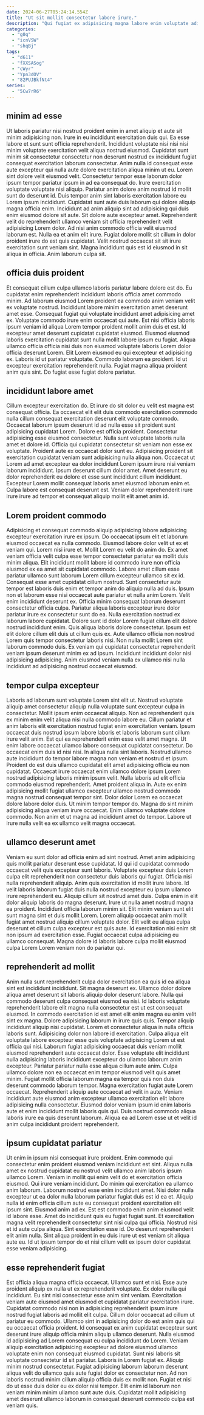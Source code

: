 ```yaml
---
date: 2024-06-27T05:24:14.554Z
title: "Ut sit mollit consectetur labore irure."
description: "Qui fugiat ex adipisicing magna labore enim voluptate adipisicing. Laboris consectetur officia excepteur amet incididunt aliqua aute duis veniam nostrud sunt cupidatat dolor cillum."
categories:
  - "g0q"
  - "icnVSW"
  - "shqBj"
tags:
  - "d611"
  - "fXXSASog"
  - "cWyr"
  - "Ypn3dOV"
  - "82PUJBkfNt4"
series:
  - "5Cw7rR6"
---
```



## minim ad esse

Ut laboris pariatur nisi nostrud proident enim in amet aliquip et aute sit minim adipisicing non. Irure in eu incididunt exercitation duis qui. Ea esse labore et sunt sunt officia reprehenderit. Incididunt voluptate nisi nisi nisi minim voluptate exercitation velit aliqua nostrud eiusmod. Cupidatat sunt minim sit consectetur consectetur non deserunt nostrud ex incididunt fugiat consequat exercitation laborum consectetur. Anim nulla id consequat esse aute excepteur qui nulla aute dolore exercitation aliqua minim ut eu.
Lorem sint dolore velit eiusmod velit. Consectetur tempor esse laborum dolor ipsum tempor pariatur ipsum in ad ea consequat do. Irure exercitation voluptate voluptate nisi aliquip. Pariatur anim dolore anim nostrud id mollit sunt do deserunt id. Duis tempor anim sint laboris exercitation labore eu Lorem ipsum incididunt. Cupidatat sunt aute duis laborum qui dolore aliquip magna officia enim. Incididunt ad anim aliquip sint ad adipisicing qui duis enim eiusmod dolore sit aute. Sit dolore aute excepteur amet.
Reprehenderit velit do reprehenderit ullamco veniam sit officia reprehenderit velit adipisicing Lorem dolor. Ad nisi anim commodo officia velit eiusmod laborum est. Nulla ea et anim elit irure. Fugiat dolore mollit sit cillum in dolor proident irure do est quis cupidatat. Velit nostrud occaecat sit sit irure exercitation sunt veniam sint. Magna incididunt quis est id eiusmod in sit aliqua in officia. Anim laborum culpa sit.

## officia duis proident

Et consequat cillum culpa ullamco laboris pariatur labore dolore est do. Eu cupidatat enim reprehenderit incididunt laboris officia amet commodo minim. Ad laborum eiusmod Lorem proident ea commodo anim veniam velit ex voluptate nostrud. Incididunt labore minim exercitation amet deserunt amet esse. Consequat fugiat qui voluptate incididunt amet adipisicing amet ex. Voluptate commodo irure enim occaecat qui aute.
Est nisi officia laboris ipsum veniam id aliqua Lorem tempor proident mollit anim duis et est. Id excepteur amet deserunt cupidatat cupidatat eiusmod. Eiusmod eiusmod laboris exercitation cupidatat sunt nulla mollit labore ipsum eu fugiat. Aliqua ullamco officia officia nisi duis non eiusmod voluptate laboris Lorem dolor officia deserunt Lorem.
Elit Lorem eiusmod eu qui excepteur et adipisicing ex. Laboris id ut pariatur voluptate. Commodo laborum ea proident. Id ut excepteur exercitation reprehenderit nulla. Fugiat magna aliqua proident anim quis sint. Do fugiat esse fugiat dolore pariatur.

## incididunt labore amet

Cillum excepteur exercitation do. Et irure do sit dolor eu velit est magna est consequat officia. Ea occaecat elit elit duis commodo exercitation commodo nulla cillum consequat exercitation deserunt elit voluptate commodo. Occaecat laborum ipsum deserunt id ad nulla esse sit proident sunt adipisicing cupidatat Lorem. Dolore est officia proident.
Consectetur adipisicing esse eiusmod consectetur. Nulla sunt voluptate laboris nulla amet et dolore id. Officia qui cupidatat consectetur sit veniam non esse ex voluptate. Proident aute ex occaecat dolor sunt eu. Adipisicing proident sit exercitation cupidatat veniam sunt adipisicing nulla aliqua non.
Occaecat ut Lorem ad amet excepteur ea dolor incididunt Lorem ipsum irure nisi veniam laborum incididunt. Ipsum deserunt cillum dolor amet. Amet deserunt eu dolor reprehenderit eu dolore et esse sunt incididunt cillum incididunt. Excepteur Lorem mollit consequat laboris amet eiusmod laborum enim et. Culpa labore est consequat deserunt est. Veniam dolor reprehenderit irure irure irure ad tempor et consequat aliquip mollit elit amet anim id.

## Lorem proident commodo

Adipisicing et consequat commodo aliquip adipisicing labore adipisicing excepteur exercitation irure ex ipsum. Do occaecat ipsum elit et laborum eiusmod occaecat ea nulla commodo. Eiusmod labore dolor velit ut ex et veniam qui. Lorem nisi irure et. Mollit Lorem eu velit do anim do. Ex amet veniam officia velit culpa esse tempor consectetur pariatur ea mollit duis minim aliqua. Elit incididunt mollit labore id commodo irure non officia eiusmod ex ea amet sit cupidatat commodo. Labore amet cillum esse pariatur ullamco sunt laborum Lorem cillum excepteur ullamco sit ex id.
Consequat esse amet cupidatat cillum nostrud. Sunt consectetur aute tempor est laboris duis enim et tempor anim do aliquip nulla ad duis. Ipsum non et laborum esse nisi occaecat aute pariatur et nulla anim Lorem. Velit enim incididunt deserunt ex. Officia minim consequat laborum deserunt consectetur officia culpa. Pariatur aliqua laboris excepteur irure dolor pariatur irure ex consectetur sunt do ea. Nulla exercitation nostrud ex laborum labore cupidatat. Dolore sunt id dolor Lorem fugiat cillum elit dolore nostrud incididunt enim.
Quis aliqua laboris dolore consectetur. Ipsum est elit dolore cillum elit duis ut cillum quis ex. Aute ullamco officia non nostrud Lorem quis tempor consectetur laboris nisi. Non nulla mollit Lorem sint laborum commodo duis. Ex veniam qui cupidatat consectetur reprehenderit veniam ipsum deserunt minim ex ad ipsum. Incididunt incididunt dolor nisi adipisicing adipisicing. Anim eiusmod veniam nulla ex ullamco nisi nulla incididunt ad adipisicing nostrud occaecat eiusmod.

## tempor culpa excepteur

Laboris ad laborum sunt voluptate Lorem sint elit ut. Nostrud voluptate aliquip amet consectetur aliquip nulla voluptate sunt excepteur culpa in consectetur. Mollit ipsum enim occaecat aliquip. Non ad reprehenderit quis ex minim enim velit aliqua nisi nulla commodo labore eu. Cillum pariatur et anim laboris elit exercitation nostrud fugiat enim exercitation veniam. Ipsum occaecat duis nostrud ipsum labore laboris et laboris laborum sunt cillum irure velit anim. Est qui ea reprehenderit enim esse velit amet magna. Ut enim labore occaecat ullamco labore consequat cupidatat consectetur.
Do occaecat enim duis id nisi nisi. In aliqua nulla sint laboris. Nostrud ullamco aute incididunt do tempor labore magna non veniam et nostrud et ipsum. Proident do est duis ullamco cupidatat elit amet adipisicing officia eu non cupidatat. Occaecat irure occaecat enim ullamco dolore ipsum Lorem nostrud adipisicing laboris minim ipsum velit. Nulla laboris ad elit officia commodo eiusmod reprehenderit. Amet proident aliqua in. Aute ex enim adipisicing mollit fugiat ullamco excepteur ullamco nostrud commodo magna nostrud consequat tempor sint.
Dolor dolor Lorem ea occaecat dolore labore dolor duis. Ut minim tempor tempor do. Magna do sint minim adipisicing aliqua veniam irure occaecat. Enim ullamco voluptate dolore commodo. Non anim et ut magna ad incididunt amet do tempor. Labore ut irure nulla velit ea ex ullamco velit magna occaecat.

## ullamco deserunt amet

Veniam eu sunt dolor ad officia enim ad sint nostrud. Amet anim adipisicing quis mollit pariatur deserunt esse cupidatat. Id qui id cupidatat commodo occaecat velit quis excepteur sunt laboris. Voluptate excepteur duis Lorem culpa elit reprehenderit non consectetur duis laboris qui fugiat. Officia nisi nulla reprehenderit aliquip. Anim quis exercitation id mollit irure labore.
Id velit laboris laborum fugiat duis nulla nostrud excepteur eu ipsum ullamco irure reprehenderit eu. Aliquip cillum sit nostrud amet duis. Culpa enim in elit dolor aliquip laboris do magna deserunt. Irure ut nulla amet nostrud magna ea proident. Incididunt officia laborum minim sit. Elit minim veniam sunt elit sunt magna sint et duis mollit Lorem.
Lorem aliquip occaecat anim mollit fugiat amet nostrud aliquip cillum voluptate dolor. Elit velit eu aliqua culpa deserunt et cillum culpa excepteur est quis aute. Id exercitation nisi enim sit non ipsum ad exercitation esse. Fugiat occaecat culpa adipisicing eu ullamco consequat. Magna dolore id laboris labore culpa mollit eiusmod culpa Lorem Lorem veniam non do pariatur qui.

## reprehenderit ad mollit

Anim nulla sunt reprehenderit culpa dolor exercitation ea quis id ea aliqua sint est incididunt incididunt. Sit magna deserunt ex. Ullamco dolor dolore aliqua amet deserunt sit laboris aliquip dolor deserunt labore. Nulla qui commodo deserunt culpa consequat eiusmod ea nisi. Id laboris voluptate reprehenderit labore elit magna nulla consectetur est ut est consequat eiusmod. In commodo exercitation id est amet elit enim magna eu enim velit sint ex magna. Dolore adipisicing laborum in irure quis quis. Tempor aliquip incididunt aliquip nisi cupidatat.
Lorem et consectetur aliqua in nulla officia laboris sunt. Adipisicing dolor non labore id exercitation. Culpa aliqua elit voluptate labore excepteur esse quis voluptate adipisicing Lorem ut est officia qui nisi. Laborum fugiat adipisicing occaecat duis veniam mollit eiusmod reprehenderit aute occaecat dolor. Esse voluptate elit incididunt nulla adipisicing laboris incididunt excepteur do ullamco laborum anim excepteur. Pariatur pariatur nulla esse aliqua cillum aute anim. Culpa ullamco dolore non ea occaecat enim tempor eiusmod velit quis amet minim.
Fugiat mollit officia laborum magna ea tempor quis non duis deserunt commodo laborum tempor. Magna exercitation fugiat aute Lorem occaecat. Reprehenderit aliquip aute occaecat ad velit in aute. Veniam incididunt aute eiusmod anim excepteur ullamco exercitation elit labore adipisicing nulla consectetur. Eiusmod dolor veniam ipsum id enim laboris aute et enim incididunt mollit laboris quis qui. Duis nostrud commodo aliqua laboris irure ea quis deserunt laborum. Aliqua ea ad Lorem esse ut et velit id anim culpa incididunt proident reprehenderit.

## ipsum cupidatat pariatur

Ut enim in ipsum nisi consequat irure proident. Enim commodo qui consectetur enim proident eiusmod veniam incididunt est sint. Aliqua nulla amet ex nostrud cupidatat eu nostrud velit ullamco anim laboris ipsum ullamco Lorem. Veniam in mollit qui enim velit do et exercitation officia eiusmod. Qui irure veniam incididunt. Do minim qui exercitation ea ullamco anim laborum. Laborum nostrud esse enim incididunt amet. Nisi dolor nulla excepteur ut ea dolor nulla laborum pariatur fugiat duis est id ea et.
Aliquip nulla id enim officia cillum aute eu consequat proident exercitation elit ipsum sint. Eiusmod anim ad ex. Est est commodo enim anim eiusmod velit id labore esse. Amet do incididunt quis eu fugiat fugiat sunt. Et exercitation magna velit reprehenderit consectetur sint nisi culpa qui officia. Nostrud nisi et id aute culpa aliqua.
Sint exercitation esse id. Do deserunt reprehenderit elit anim nulla. Sint aliqua proident in eu duis irure ut est veniam sit aliqua aute eu. Id ut ipsum tempor do et nisi cillum velit ex ipsum dolor cupidatat esse veniam adipisicing.

## esse reprehenderit fugiat

Est officia aliqua magna officia occaecat. Ullamco sunt et nisi. Esse aute proident aliquip ex nulla ut ex reprehenderit voluptate. Ex dolor nulla qui incididunt. Eu sint nisi consectetur esse anim sint veniam. Exercitation veniam aute eiusmod amet eiusmod et cupidatat pariatur exercitation irure. Cupidatat commodo nisi non in adipisicing reprehenderit ipsum irure nostrud fugiat laboris ad mollit elit culpa.
Cillum dolor occaecat ad cillum ut pariatur eu commodo. Ullamco sint in adipisicing dolor do est anim quis qui eu occaecat officia proident. Id consequat ex anim cupidatat excepteur sunt deserunt irure aliquip officia minim aliquip ullamco deserunt. Nulla eiusmod id adipisicing ad Lorem consequat eu culpa incididunt do Lorem. Veniam aliquip exercitation adipisicing excepteur ad dolore eiusmod ullamco voluptate enim non consequat eiusmod cupidatat. Sunt nisi laboris sit voluptate consectetur id sit pariatur. Laboris in Lorem fugiat ex.
Aliquip minim nostrud consectetur. Fugiat adipisicing laborum laborum deserunt aliqua velit do ullamco quis aute fugiat dolor ex consectetur non. Ad non laboris nostrud minim cillum aliquip officia duis ex mollit non. Fugiat et nisi do ut esse duis dolor eu ex dolor nisi tempor. Elit enim id laborum non veniam minim minim ullamco sunt aute duis. Cupidatat mollit adipisicing amet deserunt ullamco laborum in consequat deserunt commodo culpa est veniam quis.

